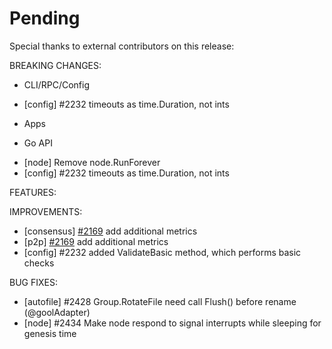 # Pending

Special thanks to external contributors on this release:

BREAKING CHANGES:

* CLI/RPC/Config
- [config] \#2232 timeouts as time.Duration, not ints

* Apps

* Go API
- [node] Remove node.RunForever
- [config] \#2232 timeouts as time.Duration, not ints

FEATURES:

IMPROVEMENTS:
- [consensus] [\#2169](https://github.com/cosmos/cosmos-sdk/issues/2169) add additional metrics
- [p2p] [\#2169](https://github.com/cosmos/cosmos-sdk/issues/2169) add additional metrics
- [config] \#2232 added ValidateBasic method, which performs basic checks

BUG FIXES:
- [autofile] \#2428 Group.RotateFile need call Flush() before rename (@goolAdapter)
- [node] \#2434 Make node respond to signal interrupts while sleeping for genesis time
